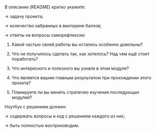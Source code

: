 В описании (README) кратко укажите:

→ задачу проекта;

→ количество набранных в викторине баллов;

→ ответы на вопросы саморефлексии:

1. Какой частью своей работы вы остались особенно довольны?

2. Что не получилось сделать так, как хотелось? Над чем ещё стоит поработать?

3. Что интересного и полезного вы узнали в этом модуле?

4. Что является вашим главным результатом при прохождении этого проекта?

5. Планируете ли вы менять стратегию изучения последующих модулей?

Ноутбук с решением должен:

→ содержать вопросы и код с решением каждого из них;

→ быть полностью воспроизводим.
